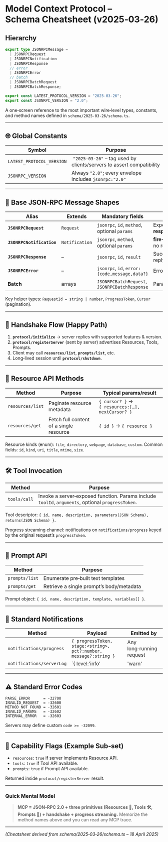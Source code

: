 # Model Context Protocol – Schema Cheatsheet (v2025‑03‑26)

## Hierarchy

```typescript
export type JSONRPCMessage =
  | JSONRPCRequest
  | JSONRPCNotification
  | JSONRPCResponse
  // error
  | JSONRPCError
  // batch
  | JSONRPCBatchRequest
  | JSONRPCBatchResponse;

export const LATEST_PROTOCOL_VERSION = "2025-03-26";
export const JSONRPC_VERSION = "2.0";


```

A one‑screen reference to the most important wire‑level types, constants, and method names defined in `schema/2025‑03‑26/schema.ts`.

---

## 🌐 Global Constants
| Symbol | Purpose |
| --- | --- |
| `LATEST_PROTOCOL_VERSION` | `"2025-03-26"` – tag used by clients/servers to assert compatibility |
| `JSONRPC_VERSION` | Always `"2.0"`; every envelope includes `jsonrpc:"2.0"` |

---

## 📨 Base JSON‑RPC Message Shapes
| Alias | Extends | Mandatory fields | Notes |
| --- | --- | --- | --- |
| **`JSONRPCRequest`** | `Request` | `jsonrpc`, `id`, `method`, optional `params` | Expects **response** |
| **`JSONRPCNotification`** | `Notification` | `jsonrpc`, `method`, optional `params` | **fire‑and‑forget**; no response |
| **`JSONRPCResponse`** | – | `jsonrpc`, `id`, `result` | Successful reply |
| **`JSONRPCError`** | – | `jsonrpc`, `id`, `error:{code,message,data?}` | Error reply |
| **Batch** | arrays | `JSONRPCBatchRequest`, `JSONRPCBatchResponse` | Parallel bundles |

Key helper types: `RequestId = string | number`, `ProgressToken`, `Cursor` (pagination).

---

## 🤝 Handshake Flow (Happy Path)
1. **`protocol/initialize`** → server replies with supported features & version.
2. **`protocol/registerServer`** (sent by server) advertises Resources, Tools, Prompts.
3. Client may call **`resources/list`**, **`prompts/list`**, etc.
4. Long‑lived session until **`protocol/shutdown`**.

---

## 📂 Resource API Methods
| Method | Purpose | Typical params/result |
| --- | --- | --- |
| `resources/list` | Paginate resource metadata | `{ cursor? }` → `{ resources:[…], nextCursor? }` |
| `resources/get` | Fetch full content of a single resource | `{ id }` → `{ resource }` |

Resource kinds (enum): `file`, `directory`, `webpage`, `database`, `custom`.
Common fields: `id`, `kind`, `uri`, `title`, `mtime`, `size`.

---

## 🛠️ Tool Invocation
| Method | Purpose |
| --- | --- |
| `tools/call` | Invoke a server‑exposed function. Params include `toolId`, `arguments`, optional `progressToken`. |

Tool descriptor: `{ id, name, description, parameters(JSON Schema), returns(JSON Schema) }`.

Progress streaming channel: notifications on `notifications/progress` keyed by the original request’s `progressToken`.

---

## 📝 Prompt API
| Method | Purpose |
| --- | --- |
| `prompts/list` | Enumerate pre‑built text templates |
| `prompts/get` | Retrieve a single prompt’s body/metadata |

Prompt object: `{ id, name, description, template, variables[] }`.

---

## 🔔 Standard Notifications
| Method | Payload | Emitted by |
| --- | --- | --- |
| `notifications/progress` | `{ progressToken, stage:<string>, pct?:number, message?:string }` | Any long‑running request |
| `notifications/serverLog` | `{ level:'info'|'warn'|'error', message }` | Server (optional) |

---

## ⚠️ Standard Error Codes
```
PARSE_ERROR      = -32700
INVALID_REQUEST  = -32600
METHOD_NOT_FOUND = -32601
INVALID_PARAMS   = -32602
INTERNAL_ERROR   = -32603
```
Servers may define custom `code >= -32099`.

---

## 🔑 Capability Flags (Example Sub‑set)
* `resources`: `true` if server implements Resource API.
* `tools`: `true` if Tool API available.
* `prompts`: `true` if Prompt API available.

Returned inside `protocol/registerServer` result.

---

### Quick Mental Model
> **MCP = JSON‑RPC 2.0 + three primitives (Resources 📂, Tools 🛠️, Prompts 📝) + handshake + progress streaming.**  Memorize the method names above and you can read any MCP trace.

---

*(Cheatsheet derived from schema/2025‑03‑26/schema.ts – 18 April 2025)*

